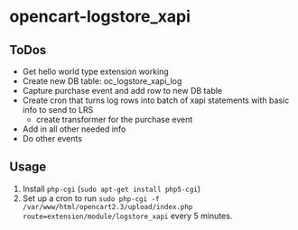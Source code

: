 # opencart-logstore_xapi

## ToDos

- Get hello world type extension working
- Create new DB table: oc_logstore_xapi_log
- Capture purchase event and add row to new DB table
- Create cron that turns log rows into batch of xapi statements with basic info to send to LRS
  - create transformer for the purchase event
- Add in all other needed info
- Do other events

## Usage

1) Install `php-cgi` (`sudo apt-get install php5-cgi`)
2) Set up a cron to run `sudo php-cgi -f /var/www/html/opencart2.3/upload/index.php route=extension/module/logstore_xapi` every 5 minutes.